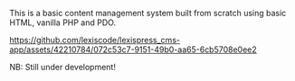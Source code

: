 This is a basic content management system built from scratch using basic HTML, vanilla PHP and PDO.

https://github.com/lexiscode/lexispress_cms-app/assets/42210784/072c53c7-9151-49b0-aa65-6cb5708e0ee2

NB: Still under development!
